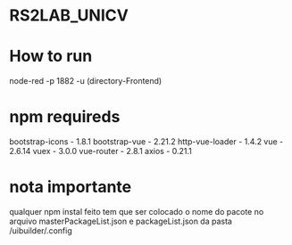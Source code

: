 # RS2LAB_UNICV


# How to run 
node-red -p 1882 -u (directory-Frontend)


# npm requireds
bootstrap-icons - 1.8.1
bootstrap-vue - 2.21.2
http-vue-loader - 1.4.2
vue -  2.6.14
vuex - 3.0.0
vue-router - 2.8.1
axios - 0.21.1


# nota importante
qualquer npm instal feito tem que ser colocado o nome do pacote no arquivo masterPackageList.json e packageList.json 
da pasta /uibuilder/.config